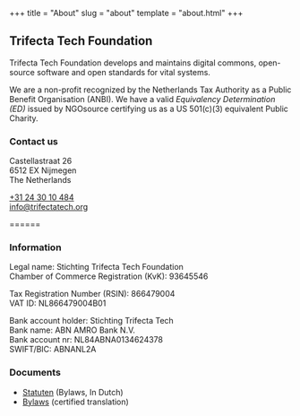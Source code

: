 +++
title = "About"
slug = "about"
template = "about.html"
+++

## Trifecta Tech Foundation

Trifecta Tech Foundation develops and maintains digital commons, open-source software and open standards for vital systems.

We are a non-profit recognized by the Netherlands Tax Authority as a Public Benefit Organisation (ANBI). We have a valid *Equivalency Determination (ED)* issued by NGOsource certifying us as a US 501(c)(3) equivalent Public Charity.

### Contact us

Castellastraat 26  
6512 EX Nijmegen  
The Netherlands  
  
[+31 24 30 10 484](tel:+31243010484)  
[info@trifectatech.org](mailto:info@trifectatech.org)

<!-- 6x '=' is used to split the content into blocks -->
======

### Information

Legal name: Stichting Trifecta Tech Foundation  
Chamber of Commerce Registration (KvK): 93645546  

Tax Registration Number (RSIN): 866479004  
VAT ID: NL866479004B01
  
Bank account holder: Stichting Trifecta Tech  
Bank name: ABN AMRO Bank N.V.  
Bank account nr: NL84ABNA0134624378  
SWIFT/BIC: ABNANL2A  

### Documents

*   [Statuten](/docs/statuten-Stichting-Trifecta-Tech-Foundation.pdf) (Bylaws, In Dutch)
*   [Bylaws](/docs/bylaws-Stichting-Trifecta-Tech-Foundation.pdf) (certified translation)